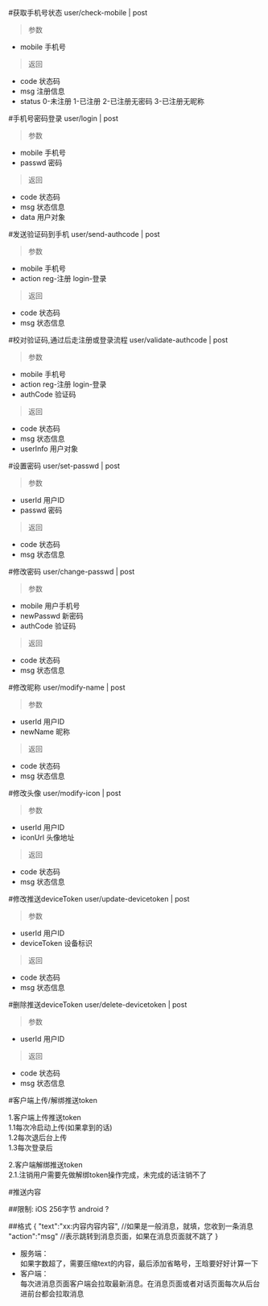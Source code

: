 #获取手机号状态
user/check-mobile | post
> 参数
* mobile 手机号

> 返回  
* code 状态码
* msg 注册信息
* status 0-未注册 1-已注册 2-已注册无密码 3-已注册无昵称

#手机号密码登录
user/login | post
> 参数  
* mobile 手机号
* passwd 密码

> 返回  
* code 状态码
* msg 状态信息
* data 用户对象

#发送验证码到手机
user/send-authcode | post
> 参数  
* mobile 手机号
* action reg-注册 login-登录

> 返回  
* code 状态码
* msg 状态信息

#校对验证码,通过后走注册或登录流程
user/validate-authcode | post
> 参数  
* mobile 手机号
* action reg-注册 login-登录
* authCode 验证码

> 返回  
* code 状态码
* msg 状态信息
* userInfo 用户对象

#设置密码
user/set-passwd | post
> 参数  
* userId 用户ID
* passwd 密码

> 返回  
* code 状态码
* msg 状态信息

#修改密码
user/change-passwd | post
> 参数  
* mobile 用户手机号
* newPasswd 新密码
* authCode 验证码

> 返回  
* code 状态码
* msg 状态信息

#修改昵称
user/modify-name | post
> 参数  
* userId 用户ID
* newName 昵称

> 返回  
* code 状态码
* msg 状态信息

#修改头像
user/modify-icon | post
> 参数  
* userId 用户ID
* iconUrl 头像地址

> 返回  
* code 状态码
* msg 状态信息

#修改推送deviceToken
user/update-devicetoken | post
> 参数  
* userId 用户ID
* deviceToken 设备标识

> 返回  
* code 状态码
* msg 状态信息

#删除推送deviceToken
user/delete-devicetoken | post
> 参数  
* userId 用户ID

> 返回  
* code 状态码
* msg 状态信息



#客户端上传/解绑推送token
>
1.客户端上传推送token  
1.1每次冷启动上传(如果拿到的话)  
1.2每次退后台上传  
1.3每次登录后  

>
2.客户端解绑推送token  
2.1.注销用户需要先做解绑token操作完成，未完成的话注销不了  


#推送内容  

##限制: 
iOS 256字节
android ?

##格式
    {
	    "text":"xx:内容内容内容", //如果是一般消息，就填，您收到一条消息
	    "action":"msg" //表示跳转到消息页面，如果在消息页面就不跳了
    }

* 服务端：  
如果字数超了，需要压缩text的内容，最后添加省略号，王晗要好好计算一下
* 客户端：  
每次进消息页面客户端会拉取最新消息。在消息页面或者对话页面每次从后台进前台都会拉取消息
